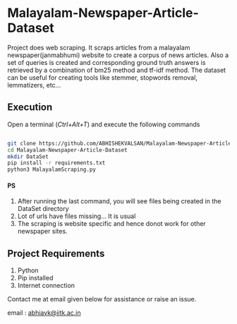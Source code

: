 # Malayalam-Newspaper-Article-Dataset
Project does web scraping. It scraps articles from a malayalam newspaper(janmabhumi) website to create a corpus of news articles. Also a set of queries is created and corresponding ground truth answers is retrieved by a combination of bm25 method and tf-idf method. The dataset can be useful for creating tools like stemmer, stopwords removal, lemmatizers, etc...

## Execution

Open a terminal (*Ctrl+Alt+T*) and execute the following commands

```bash

git clone https://github.com/ABHISHEKVALSAN/Malayalam-Newspaper-Article-Dataset 
cd Malayalam-Newspaper-Article-Dataset
mkdir DataSet 
pip install -r requirements.txt 
python3 MalayalamScraping.py 
```

#### PS
1. After running the last command, you will see files being created in the DataSet directory 
2. Lot of urls have files missing... It is usual
3. The scraping is website specific and hence donot work for other newspaper sites.

 
## Project Requirements
1. Python 
2. Pip installed
3. Internet connection

Contact me at email given below for assistance or raise an issue.

email : abhiavk@iitk.ac.in
